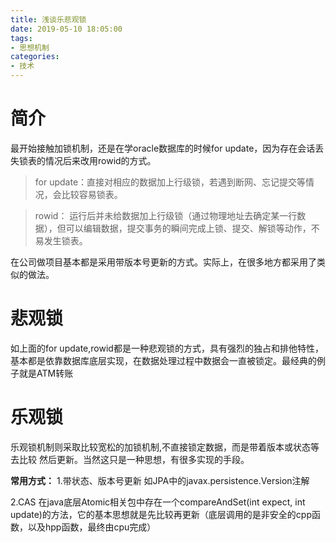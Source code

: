 ```yaml
---
title: 浅谈乐悲观锁
date: 2019-05-10 18:05:00
tags:
- 思想机制
categories:
- 技术
---
```


# 简介
最开始接触加锁机制，还是在学oracle数据库的时候for update，因为存在会话丢失锁表的情况后来改用rowid的方式。

>for update：直接对相应的数据加上行级锁，若遇到断网、忘记提交等情况，会比较容易锁表。

>rowid： 运行后并未给数据加上行级锁（通过物理地址去确定某一行数据），但可以编辑数据，提交事务的瞬间完成上锁、提交、解锁等动作，不易发生锁表。

在公司做项目基本都是采用带版本号更新的方式。实际上，在很多地方都采用了类似的做法。

# 悲观锁
如上面的for update,rowid都是一种悲观锁的方式，具有强烈的独占和排他特性，基本都是依靠数据库底层实现，在数据处理过程中数据会一直被锁定。最经典的例子就是ATM转账

# 乐观锁
乐观锁机制则采取比较宽松的加锁机制,不直接锁定数据，而是带着版本或状态等去比较 然后更新。当然这只是一种思想，有很多实现的手段。<br/>

**常用方式：**
1.带状态、版本号更新 
如JPA中的javax.persistence.Version注解 

2.CAS
在java底层Atomic相关包中存在一个compareAndSet(int expect, int update)的方法，它的基本思想就是先比较再更新（底层调用的是非安全的cpp函数，以及hpp函数，最终由cpu完成）
